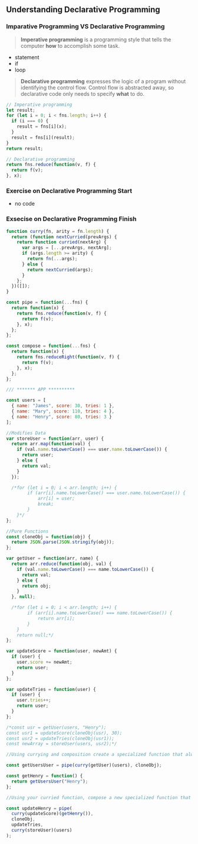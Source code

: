 ## Understanding Declarative Programming

### Imparative Programming VS Declarative Programming

> **Imperative programming** is a programming style that tells the computer **how** to accomplish some task.

- statement
- if
- loop

> **Declarative programming** expresses the logic of a program without identifying the control flow. Control flow is abstracted away, so declarative code only needs to specify **what** to do.

```js
// Imperative programming
let result;
for (let i = 0; i < fns.length; i++) {
  if (i === 0) {
    result = fns[i](x);
  }
  result = fns[i](result);
}
return result;

// Declarative programming
return fns.reduce(function(v, f) {
  return f(v);
}, x);
```

### Exercise on Declarative Programming Start

- no code

### Exsecise on Declarative Programming Finish

```js
function curry(fn, arity = fn.length) {
  return (function nextCurried(prevArgs) {
    return function curried(nextArg) {
      var args = [...prevArgs, nextArg];
      if (args.length >= arity) {
        return fn(...args);
      } else {
        return nextCurried(args);
      }
    };
  })([]);
}

const pipe = function(...fns) {
  return function(x) {
    return fns.reduce(function(v, f) {
      return f(v);
    }, x);
  };
};

const compose = function(...fns) {
  return function(x) {
    return fns.reduceRight(function(v, f) {
      return f(v);
    }, x);
  };
};

/// ******* APP **********

const users = [
  { name: "James", score: 30, tries: 1 },
  { name: "Mary", score: 110, tries: 4 },
  { name: "Henry", score: 80, tries: 3 }
];

//Modifies Data
var storeUser = function(arr, user) {
  return arr.map(function(val) {
    if (val.name.toLowerCase() === user.name.toLowerCase()) {
      return user;
    } else {
      return val;
    }
  });

  /*for (let i = 0; i < arr.length; i++) {
        if (arr[i].name.toLowerCase() === user.name.toLowerCase()) {
            arr[i] = user;
            break;
        }
    }*/
};

//Pure Functions
const cloneObj = function(obj) {
  return JSON.parse(JSON.stringify(obj));
};

var getUser = function(arr, name) {
  return arr.reduce(function(obj, val) {
    if (val.name.toLowerCase() === name.toLowerCase()) {
      return val;
    } else {
      return obj;
    }
  }, null);

  /*for (let i = 0; i < arr.length; i++) {
        if (arr[i].name.toLowerCase() === name.toLowerCase()) {
            return arr[i];
        }
    }
    return null;*/
};

var updateScore = function(user, newAmt) {
  if (user) {
    user.score += newAmt;
    return user;
  }
};

var updateTries = function(user) {
  if (user) {
    user.tries++;
    return user;
  }
};

/*const usr = getUser(users, "Henry");
const usr1 = updateScore(cloneObj(usr), 30);
const usr2 = updateTries(cloneObj(usr1));
const newArray = storeUser(users, usr2);*/

//Using currying and composition create a specialized function that always acts on the users array but allows you to enter a user name. Have it  return a clone of that user.

const getUsersUser = pipe(curry(getUser)(users), cloneObj);

const getHenry = function() {
  return getUsersUser("Henry");
};

//Using your curried function, compose a new specialized function that will be used to update Henry. (Only invoked if you want to update Henry). It should accepts a new score and then return a new array that contains the updated score and tries. To compose this function you may need to create other functions.

const updateHenry = pipe(
  curry(updateScore)(getHenry()),
  cloneObj,
  updateTries,
  curry(storeUser)(users)
);
```

